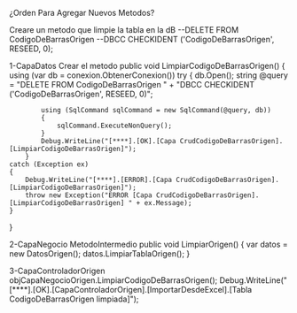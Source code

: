 ¿Orden Para Agregar Nuevos Metodos?

Creare un metodo que limpie la tabla en la dB
--DELETE FROM CodigoDeBarrasOrigen
--DBCC CHECKIDENT ('CodigoDeBarrasOrigen', RESEED, 0);


1-CapaDatos Crear el metodo
public void LimpiarCodigoDeBarrasOrigen()
{
    using (var db = conexion.ObtenerConexion())
        try
    {
        db.Open();
            string @query =
                "DELETE FROM CodigoDeBarrasOrigen " +
                "DBCC CHECKIDENT ('CodigoDeBarrasOrigen', RESEED, 0)";

            using (SqlCommand sqlCommand = new SqlCommand(@query, db))
            {
                sqlCommand.ExecuteNonQuery();
            }
            Debug.WriteLine("[****].[OK].[Capa CrudCodigoDeBarrasOrigen].[LimpiarCodigoDeBarrasOrigen]");
        }
    catch (Exception ex)
    {
        Debug.WriteLine("[****].[ERROR].[Capa CrudCodigoDeBarrasOrigen].[LimpiarCodigoDeBarrasOrigen]");
        throw new Exception("ERROR [Capa CrudCodigoDeBarrasOrigen].[LimpiarCodigoDeBarrasOrigen] " + ex.Message);
    }
}

2-CapaNegocio MetodoIntermedio
public void LimpiarOrigen()
{
    var datos = new DatosOrigen();
    datos.LimpiarTablaOrigen();
}


3-CapaControladorOrigen
objCapaNegocioOrigen.LimpiarCodigoDeBarrasOrigen();
Debug.WriteLine("[****].[OK].[CapaControladorOrigen].[ImportarDesdeExcel].[Tabla CodigoDeBarrasOrigen limpiada]");
